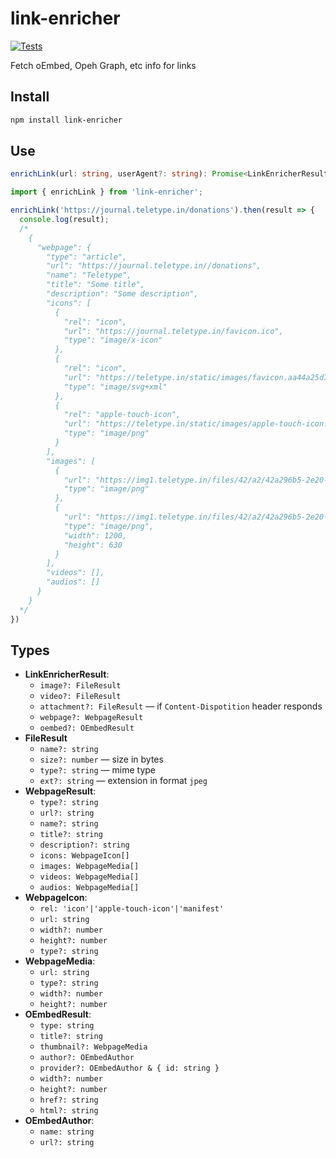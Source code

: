 # link-enricher

[![Tests](https://github.com/nim579/link-enricher/actions/workflows/test.yml/badge.svg)](https://github.com/nim579/link-enricher/actions/workflows/test.yml)

Fetch oEmbed, Opeh Graph, etc info for links

## Install

```sh
npm install link-enricher
```

## Use

```ts
enrichLink(url: string, userAgent?: string): Promise<LinkEnricherResult>
```

``` js
import { enrichLink } from 'link-enricher';

enrichLink('https://journal.teletype.in/donations').then(result => {
  console.log(result);
  /*
    {
      "webpage": {
        "type": "article",
        "url": "https://journal.teletype.in//donations",
        "name": "Teletype",
        "title": "Some title",
        "description": "Some description",
        "icons": [
          {
            "rel": "icon",
            "url": "https://journal.teletype.in/favicon.ico",
            "type": "image/x-icon"
          },
          {
            "rel": "icon",
            "url": "https://teletype.in/static/images/favicon.aa44a25d7abf771753ddc4882d74b1d3.svg",
            "type": "image/svg+xml"
          },
          {
            "rel": "apple-touch-icon",
            "url": "https://teletype.in/static/images/apple-touch-icon.bff1896956c63f4f4e03a61cd7730434.png",
            "type": "image/png"
          }
        ],
        "images": [
          {
            "url": "https://img1.teletype.in/files/42/a2/42a296b5-2e20-47c9-b55f-0925c6c5ca38.png",
            "type": "image/png"
          },
          {
            "url": "https://img1.teletype.in/files/42/a2/42a296b5-2e20-47c9-b55f-0925c6c5ca38.png",
            "type": "image/png",
            "width": 1200,
            "height": 630
          }
        ],
        "videos": [],
        "audios": []
      }
    }
  */
})
```

## Types

* **LinkEnricherResult**:
  * `image?: FileResult`
  * `video?: FileResult`
  * `attachment?: FileResult` — if `Content-Dispotition` header responds
  * `webpage?: WebpageResult`
  * `oembed?: OEmbedResult`
* **FileResult**
  * `name?: string`
  * `size?: number` — size in bytes
  * `type?: string` — mime type
  * `ext?: string` — extension in format `jpeg`
* **WebpageResult**:
  * `type?: string`
  * `url?: string`
  * `name?: string`
  * `title?: string`
  * `description?: string`
  * `icons: WebpageIcon[]`
  * `images: WebpageMedia[]`
  * `videos: WebpageMedia[]`
  * `audios: WebpageMedia[]`
* **WebpageIcon**:
  * `rel: 'icon'|'apple-touch-icon'|'manifest'`
  * `url: string`
  * `width?: number`
  * `height?: number`
  * `type?: string`
* **WebpageMedia**:
  * `url: string`
  * `type?: string`
  * `width?: number`
  * `height?: number`
* **OEmbedResult**:
  * `type: string`
  * `title?: string`
  * `thumbnail?: WebpageMedia`
  * `author?: OEmbedAuthor`
  * `provider?: OEmbedAuthor & { id: string }`
  * `width?: number`
  * `height?: number`
  * `href?: string`
  * `html?: string`
* **OEmbedAuthor**:
  * `name: string`
  * `url?: string`
